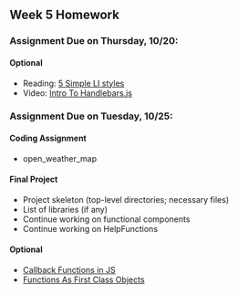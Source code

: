 ## Week 5 Homework

### Assignment Due on Thursday, 10/20:

#### Optional
* Reading: [5 Simple LI styles](https://designshack.net/articles/css/5-simple-and-practical-css-list-styles-you-can-copy-and-paste/)
* Video: [Intro To Handlebars.js](https://www.youtube.com/watch?v=SPaw1ETzS2c)

### Assignment Due on Tuesday, 10/25:

#### Coding Assignment
* open_weather_map

#### Final Project
* Project skeleton (top-level directories; necessary files)
* List of libraries (if any)
* Continue working on functional components
* Continue working on HelpFunctions

#### Optional
* [Callback Functions in JS](https://www.impressivewebs.com/callback-functions-javascript/)
* [Functions As First Class Objects](http://helephant.com/2008/08/19/functions-are-first-class-objects-in-javascript/)
